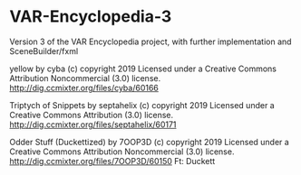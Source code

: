 # VAR-Encyclopedia-3
Version 3 of the VAR Encyclopedia project, with further implementation and SceneBuilder/fxml

yellow by cyba (c) copyright 2019 Licensed under a Creative Commons Attribution Noncommercial  (3.0) license. http://dig.ccmixter.org/files/cyba/60166 

Triptych of Snippets by septahelix (c) copyright 2019 Licensed under a Creative Commons Attribution (3.0) license. http://dig.ccmixter.org/files/septahelix/60171 

Odder Stuff (Duckettized) by 7OOP3D (c) copyright 2019 Licensed under a Creative Commons Attribution Noncommercial  (3.0) license. http://dig.ccmixter.org/files/7OOP3D/60150 Ft: Duckett
